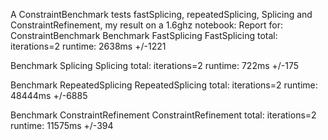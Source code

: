 A ConstraintBenchmark tests fastSplicing, repeatedSplicing, Splicing and ConstraintRefinement, my result on a 1.6ghz notebook:
 Report for: ConstraintBenchmark
Benchmark FastSplicing
FastSplicing total: iterations=2 runtime: 2638ms +/-1221

Benchmark Splicing
Splicing total: iterations=2 runtime: 722ms +/-175

Benchmark RepeatedSplicing
RepeatedSplicing total: iterations=2 runtime: 48444ms +/-6885

Benchmark ConstraintRefinement
ConstraintRefinement total: iterations=2 runtime: 11575ms +/-394

